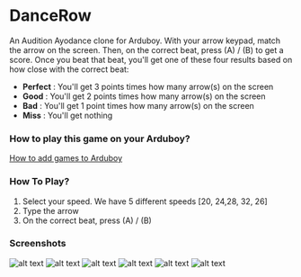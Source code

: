 # DanceRow
An Audition Ayodance clone for Arduboy. With your arrow keypad, match the arrow on the screen. Then, on the correct beat, press (A) / (B) to get a score. Once you beat that beat, you'll get one of these four results based on how close with the correct beat:

* **Perfect** : You'll get 3 points times how many arrow(s) on the screen
* **Good** : You'll get 2 points times how many arrow(s) on the screen
* **Bad** : You'll get 1 point times how many arrow(s) on the screen
* **Miss** : You'll get nothing


### How to play this game on your Arduboy?
[How to add games to Arduboy](https://community.arduboy.com/t/how-to-add-games-to-an-arduboy/1423/2)


### How To Play?
1. Select your speed. We have 5 different speeds [20, 24,28, 32, 26]
2. Type the arrow
3. On the correct beat, press (A) / (B)

### Screenshots
![alt text](https://github.com/madya121/DanceRow/blob/master/Screenshot/_Big%20Main%20Menu.PNG?raw=true "Main Menu")
![alt text](https://github.com/madya121/DanceRow/blob/master/Screenshot/_Big%20Credit.PNG?raw=true "Credit")
![alt text](https://github.com/madya121/DanceRow/blob/master/Screenshot/_Big%20One%20Arrow%20Empty.PNG?raw=true "Game Play 1")
![alt text](https://github.com/madya121/DanceRow/blob/master/Screenshot/_Big%20Seven%20Arrow%20Full.PNG?raw=true "Game Play 2")
![alt text](https://github.com/madya121/DanceRow/blob/master/Screenshot/_Big%20Eight%20Arrow%20Not%20Full.PNG?raw=true "Game Play 3")
![alt text](https://github.com/madya121/DanceRow/blob/master/Screenshot/_Big%20Game%20Over.PNG?raw=true "Game Over")
